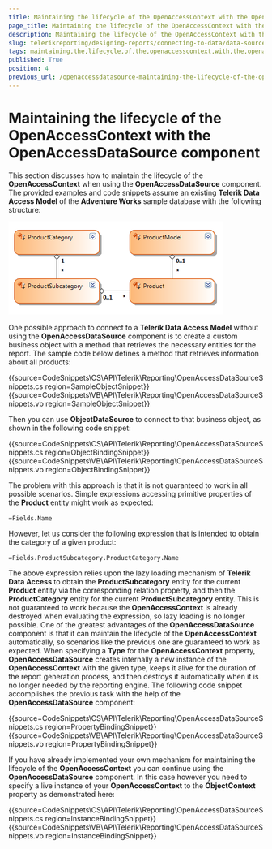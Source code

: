 ```yaml
---
title: Maintaining the lifecycle of the OpenAccessContext with the OpenAccessDataSource component
page_title: Maintaining the lifecycle of the OpenAccessContext with the OpenAccessDataSource component 
description: Maintaining the lifecycle of the OpenAccessContext with the OpenAccessDataSource component
slug: telerikreporting/designing-reports/connecting-to-data/data-source-components/openaccessdatasource-component/maintaining-the-lifecycle-of-the-openaccesscontext-with-the-openaccessdatasource-component
tags: maintaining,the,lifecycle,of,the,openaccesscontext,with,the,openaccessdatasource,component
published: True
position: 4
previous_url: /openaccessdatasource-maintaining-the-lifecycle-of-the-openaccesscontext
---
```


# Maintaining the lifecycle of the OpenAccessContext with the OpenAccessDataSource component

This section discusses how to maintain the lifecycle of the __OpenAccessContext__ when using the __OpenAccessDataSource__ component. The provided examples and code snippets assume an existing __Telerik Data Access Model__ of the __Adventure Works__ sample database with the following structure:

  ![](images/DataSources/OpenAccessDataSourceAdventureWorksEntityModel.png)

One possible approach to connect to a __Telerik Data Access Model__ without using the __OpenAccessDataSource__ component is to create a custom business object with a method that retrieves the necessary entities for the report. The sample code below defines a method that retrieves information about all products: 

{{source=CodeSnippets\CS\API\Telerik\Reporting\OpenAccessDataSourceSnippets.cs region=SampleObjectSnippet}}
{{source=CodeSnippets\VB\API\Telerik\Reporting\OpenAccessDataSourceSnippets.vb region=SampleObjectSnippet}}

Then you can use __ObjectDataSource__ to connect to that business object, as shown in the following code snippet:           

{{source=CodeSnippets\CS\API\Telerik\Reporting\OpenAccessDataSourceSnippets.cs region=ObjectBindingSnippet}}
{{source=CodeSnippets\VB\API\Telerik\Reporting\OpenAccessDataSourceSnippets.vb region=ObjectBindingSnippet}}

The problem with this approach is that it is not guaranteed to work in all possible scenarios. Simple expressions accessing primitive properties of the __Product__ entity might work as expected: 

````
=Fields.Name
````

However, let us consider the following expression that is intended to obtain the category of a given product:

````
=Fields.ProductSubcategory.ProductCategory.Name
````

The above expression relies upon the lazy loading mechanism of __Telerik Data Access__ to obtain the __ProductSubcategory__ entity for the current __Product__ entity via the corresponding relation property, and then the __ProductCategory__ entity for the current __ProductSubcategory__ entity. This is not guaranteed to work because the __OpenAccessContext__ is already destroyed when evaluating the expression, so lazy loading is no longer possible. One of the greatest advantages of the __OpenAccessDataSource__ component is that it can maintain the lifecycle of the __OpenAccessContext__ automatically, so scenarios like the previous one are guaranteed to work as expected. When specifying a __Type__ for the __OpenAccessContext__ property, __OpenAccessDataSource__ creates internally a new instance of the __OpenAccessContext__ with the given type, keeps it alive for the duration of the report generation process, and then destroys it automatically when it is no longer needed by the reporting engine. The following code snippet accomplishes the previous task with the help of the __OpenAccessDataSource__ component: 

{{source=CodeSnippets\CS\API\Telerik\Reporting\OpenAccessDataSourceSnippets.cs region=PropertyBindingSnippet}}
{{source=CodeSnippets\VB\API\Telerik\Reporting\OpenAccessDataSourceSnippets.vb region=PropertyBindingSnippet}}

If you have already implemented your own mechanism for maintaining the lifecycle of the __OpenAccessContext__ you can continue using the __OpenAccessDataSource__ component. In this case however you need to specify a live instance of your __OpenAccessContext__ to the __ObjectContext__ property as demonstrated here: 

{{source=CodeSnippets\CS\API\Telerik\Reporting\OpenAccessDataSourceSnippets.cs region=InstanceBindingSnippet}}
{{source=CodeSnippets\VB\API\Telerik\Reporting\OpenAccessDataSourceSnippets.vb region=InstanceBindingSnippet}}

